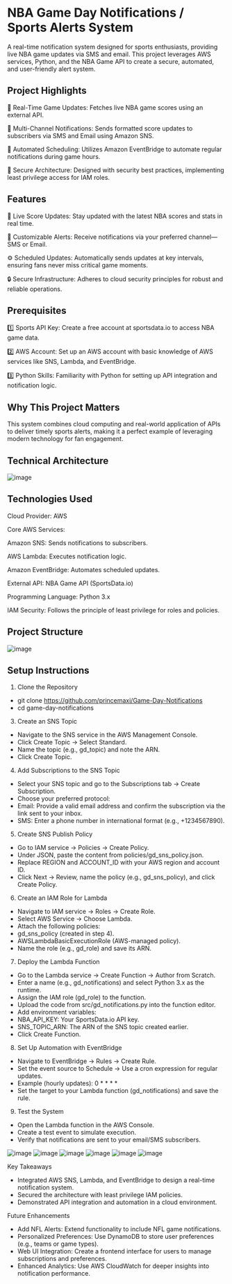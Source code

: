 # NBA Game Day Notifications / Sports Alerts System
A real-time notification system designed for sports enthusiasts, providing live NBA game updates via SMS and email. This project leverages AWS services, Python, and the NBA Game API to create a secure, automated, and user-friendly alert system.

## Project Highlights
🔹 Real-Time Game Updates: Fetches live NBA game scores using an external API.

🔹 Multi-Channel Notifications: Sends formatted score updates to subscribers via SMS and Email using Amazon SNS.

🔹 Automated Scheduling: Utilizes Amazon EventBridge to automate regular notifications during game hours.

🔹 Secure Architecture: Designed with security best practices, implementing least privilege access for IAM roles.

## Features
🏀 Live Score Updates: Stay updated with the latest NBA scores and stats in real time.

📩 Customizable Alerts: Receive notifications via your preferred channel—SMS or Email.

⚙️ Scheduled Updates: Automatically sends updates at key intervals, ensuring fans never miss critical game moments.

🔒 Secure Infrastructure: Adheres to cloud security principles for robust and reliable operations.

## Prerequisites
1️⃣ Sports API Key: Create a free account at sportsdata.io to access NBA game data.

2️⃣ AWS Account: Set up an AWS account with basic knowledge of AWS services like SNS, Lambda, and EventBridge.

3️⃣ Python Skills: Familiarity with Python for setting up API integration and notification logic.

## Why This Project Matters
This system combines cloud computing and real-world application of APIs to deliver timely sports alerts, making it a perfect example of leveraging modern technology for fan engagement.

## Technical Architecture
![image](https://github.com/user-attachments/assets/5d2ba02e-a743-4d41-af13-3b54ccb212d6)

## Technologies Used
Cloud Provider: AWS

Core AWS Services:

Amazon SNS: Sends notifications to subscribers.

AWS Lambda: Executes notification logic.

Amazon EventBridge: Automates scheduled updates.

External API: NBA Game API (SportsData.io)

Programming Language: Python 3.x

IAM Security: Follows the principle of least privilege for roles and policies.

## Project Structure

![image](https://github.com/user-attachments/assets/8c7454fa-fd4e-4829-8d6a-1821f0c9b89d)

## Setup Instructions
1. Clone the Repository
- git clone https://github.com/princemaxi/Game-Day-Notifications
- cd game-day-notifications
3. Create an SNS Topic
- Navigate to the SNS service in the AWS Management Console.
- Click Create Topic → Select Standard.
- Name the topic (e.g., gd_topic) and note the ARN.
- Click Create Topic.
4. Add Subscriptions to the SNS Topic
- Select your SNS topic and go to the Subscriptions tab → Create Subscription.
- Choose your preferred protocol:
- Email: Provide a valid email address and confirm the subscription via the link sent to your inbox.
- SMS: Enter a phone number in international format (e.g., +1234567890).
5. Create SNS Publish Policy
- Go to IAM service → Policies → Create Policy.
- Under JSON, paste the content from policies/gd_sns_policy.json.
- Replace REGION and ACCOUNT_ID with your AWS region and account ID.
- Click Next → Review, name the policy (e.g., gd_sns_policy), and click Create Policy.
6. Create an IAM Role for Lambda
- Navigate to IAM service → Roles → Create Role.
- Select AWS Service → Choose Lambda.
- Attach the following policies:
- gd_sns_policy (created in step 4).
- AWSLambdaBasicExecutionRole (AWS-managed policy).
- Name the role (e.g., gd_role) and save its ARN.
7. Deploy the Lambda Function
- Go to the Lambda service → Create Function → Author from Scratch.
- Enter a name (e.g., gd_notifications) and select Python 3.x as the runtime.
- Assign the IAM role (gd_role) to the function.
- Upload the code from src/gd_notifications.py into the function editor.
-  Add environment variables:
- NBA_API_KEY: Your SportsData.io API key.
- SNS_TOPIC_ARN: The ARN of the SNS topic created earlier.
- Click Create Function.
8. Set Up Automation with EventBridge
- Navigate to EventBridge → Rules → Create Rule.
- Set the event source to Schedule → Use a cron expression for regular updates.
- Example (hourly updates): 0 * * * *
- Set the target to your Lambda function (gd_notifications) and save the rule.
9. Test the System
- Open the Lambda function in the AWS Console.
- Create a test event to simulate execution.
- Verify that notifications are sent to your email/SMS subscribers.

![image](https://github.com/user-attachments/assets/150b040d-c176-4103-9578-b6dcd13fe7e9)
![image](https://github.com/user-attachments/assets/1ae8bc73-4c49-4f62-8b75-e1060c493a86)
![image](https://github.com/user-attachments/assets/33406b16-ea14-4816-9f64-d07686e5712f)
![image](https://github.com/user-attachments/assets/ab3b3289-db03-4f6d-883a-e914506b00cb)
![image](https://github.com/user-attachments/assets/59e09652-b7f1-4ae7-ad8f-b8a1894793f0)
![image](https://github.com/user-attachments/assets/329f8055-3266-4ff9-a818-938a8fdcbcee)



Key Takeaways
- Integrated AWS SNS, Lambda, and EventBridge to design a real-time notification system.
- Secured the architecture with least privilege IAM policies.
- Demonstrated API integration and automation in a cloud environment.

Future Enhancements
- Add NFL Alerts: Extend functionality to include NFL game notifications.
- Personalized Preferences: Use DynamoDB to store user preferences (e.g., teams or game types).
- Web UI Integration: Create a frontend interface for users to manage subscriptions and preferences.
- Enhanced Analytics: Use AWS CloudWatch for deeper insights into notification performance.
